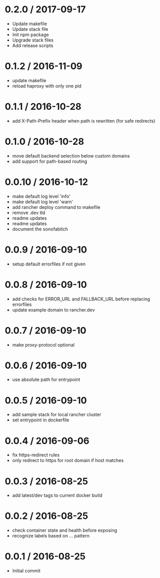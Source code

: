 
0.2.0 / 2017-09-17
==================

  * Update makefile
  * Update stack file
  * Init npm package
  * Upgrade stack files
  * Add release scripts

0.1.2 / 2016-11-09
==================

  * update makefile
  * reload haproxy with only one pid

0.1.1 / 2016-10-28
==================

  * add X-Path-Prefix header when path is rewritten (for safe redirects)

0.1.0 / 2016-10-28
==================

  * move default backend selection below custom domains
  * add support for path-based routing

0.0.10 / 2016-10-12
===================

  * make default log level 'info'
  * make default log level 'warn'
  * add rancher deploy command to makefile
  * remove .dev tld
  * readme updates
  * readme updates
  * document the sonofabitch

0.0.9 / 2016-09-10
==================

  * setup default errorfiles if not given

0.0.8 / 2016-09-10
==================

  * add checks for ERROR_URL and FALLBACK_URL before replacing errorfiles
  * update example domain to rancher.dev

0.0.7 / 2016-09-10
==================

  * make proxy-protocol optional

0.0.6 / 2016-09-10
==================

  * use absolute path for entrypoint

0.0.5 / 2016-09-10
==================

  * add sample stack for local rancher cluster
  * set entrypoint in dockerfile

0.0.4 / 2016-09-06
==================

  * fix https-redirect rules
  * only redirect to https for root domain if host matches

0.0.3 / 2016-08-25
==================

  * add latest/dev tags to current docker build

0.0.2 / 2016-08-25
==================

  * check container state and health before exposing
  * recognize labels based on <stack>.<service>.<port>.<key> pattern

0.0.1 / 2016-08-25
==================

  * Initial commit
